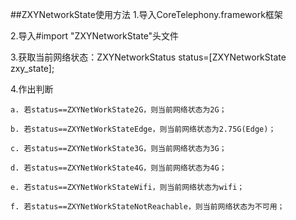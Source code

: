##ZXYNetworkState使用方法
 1.导入CoreTelephony.framework框架

 2.导入#import "ZXYNetworkState"头文件

 3.获取当前网络状态：ZXYNetworkStatus status=[ZXYNetworkState zxy_state];

 4.作出判断

 	a. 若status==ZXYNetWorkState2G，则当前网络状态为2G；

 	b. 若status==ZXYNetWorkStateEdge，则当前网络状态为2.75G(Edge)；

 	c. 若status==ZXYNetWorkState3G，则当前网络状态为3G；

 	d. 若status==ZXYNetWorkState4G，则当前网络状态为4G；

 	e. 若status==ZXYNetWorkStateWifi，则当前网络状态为wifi；

 	f. 若status==ZXYNetWorkStateNotReachable，则当前网络状态为不可用；






